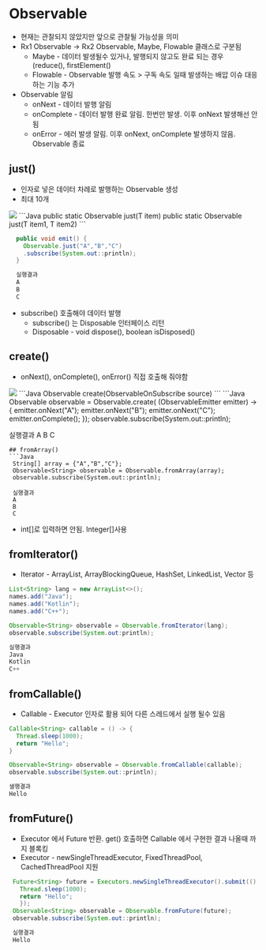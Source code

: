 # Observable
 * 현재는 관찰되지 않았지만 앞으로 관찰될 가능성을 의미
 * Rx1 Observable -> Rx2 Observable, Maybe, Flowable 클래스로 구분됨
   * Maybe - 데이터 발생될수 있거나, 발행되지 않고도 완료 되는 경우 (reduce(), firstElement()
   * Flowable - Observable 발행 속도 > 구독 속도 일때 발생하는 배압 이슈 대응 하는 기능 추가
 * Observable 알림
   * onNext - 데이터 발행 알림
   * onComplete - 데이터 발행 완료 알림. 한번만 발생. 이후 onNext 발생해선 안됨
   * onError - 에러 발생 알림. 이후 onNext, onComplete 발생하지 않음. Observable 종료


## just()
 * 인자로 넣은 데이터 차례로 발행하는 Observable 생성
 * 최대 10개
 <img src="http://reactivex.io/documentation/operators/images/just.c.png"/>
```Java
public static <T> Observable<T> just(T item)
public static <T> Observable<T> just(T item1, T item2)
```

```Java
  public void emit() {
    Observable.just("A","B","C")
    .subscribe(System.out::println);
  }

  실행결과
  A
  B
  C
```
 * subscribe() 호출해야 데이터 발행
   * subscribe() 는 Disposable 인터페이스 리턴
   * Disposable - void dispose(), boolean isDisposed()

## create()
  * onNext(), onComplete(), onError() 직접 호출해 줘야함
<img src="http://reactivex.io/documentation/operators/images/create.c.png"/>
```Java
Observable<T> create(ObservableOnSubscribe<T> source)
```
```Java
Observable<String> observable = Observable.create(
  (ObservableEmitter<String> emitter) -> {
    emitter.onNext("A");
    emitter.onNext("B");
    emitter.onNext("C");
    emitter.onComplete();
  });
  observable.subscribe(System.out::println);

  실행결과
  A
  B
  C
```
## fromArray()
```Java
 String[] array = {"A","B","C"};
 Observable<String> observable = Observable.fromArray(array);
 observable.subscribe(System.out::println);

 실행결과
 A
 B
 C
```
 * int[]로 입력하면 안됨. Integer[]사용

## fromIterator()
  * Iterator<E> - ArrayList, ArrayBlockingQueue, HashSet, LinkedList, Vector 등

```Java
List<String> lang = new ArrayList<>();
names.add("Java");
names.add("Kotlin");
names.add("C++");

Observable<String> observable = Observable.fromIterator(lang);
observable.subscribe(System.out:println);

실행결과
Java
Kotlin
C++
```

## fromCallable()
 * Callable - Executor 인자로 활용 되어 다른 스레드에서 실행 될수 있음

```Java
Callable<String> callable = () -> {
  Thread.sleep(1000);
  return "Hello";
}

Observable<String> observable = Observable.fromCallable(callable);
observable.subscribe(System.out::println);

샐행결과
Hello
```

## fromFuture()
 * Executor 에서 Future 반환. get() 호출하면 Callable 에서 구현한 결과 나올때 까지 블록킹
 * Executor - newSingleThreadExecutor, FixedThreadPool, CachedThreadPool 지원

```Java
 Future<String> future = Executors.newSingleThreadExecutor().submit(() -> {
   Thread.sleep(1000);
   return "Hello";
   });
 Observable<String> observable = Observable.fromFuture(future);
 observable.subscribe(System.out::println);

 실행결과
 Hello
```
